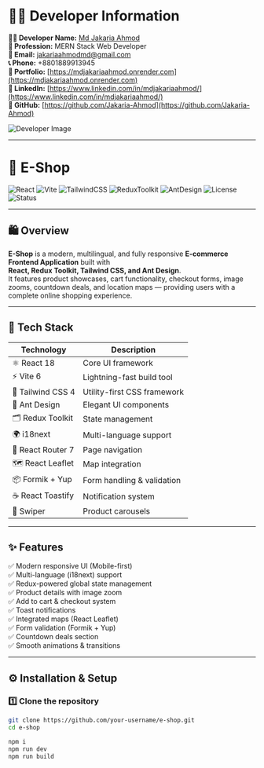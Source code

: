 # 🧑‍💻 Developer Information

**👨‍🎓 Developer Name:** [Md Jakaria Ahmod](https://jakaria-vert.vercel.app)  
**💼 Profession:** MERN Stack Web Developer  
**📧 Email:** [jakariaahmodmd@gmail.com](mailto:jakariaahmodmd@gmail.com)  
**📞 Phone:** +8801889913945  
**🔗 Portfolio:** [https://mdjakariaahmod.onrender.com](https://mdjakariaahmod.onrender.com)  
**🔗 LinkedIn:** [https://www.linkedin.com/in/mdjakariaahmod/](https://www.linkedin.com/in/mdjakariaahmod/)  
**🔗 GitHub:** [https://github.com/Jakaria-Ahmod](https://github.com/Jakaria-Ahmod)

![Developer Image](https://drive.google.com/uc?export=view&id=1bzbCxLsaSqEBSo46ha7RNkWOS61-Srfc)

---

# 🛒 E-Shop

![React](https://img.shields.io/badge/React-18.3-blue?logo=react)
![Vite](https://img.shields.io/badge/Vite-6.3-646CFF?logo=vite)
![TailwindCSS](https://img.shields.io/badge/TailwindCSS-4.1-38B2AC?logo=tailwindcss)
![ReduxToolkit](https://img.shields.io/badge/Redux_Toolkit-2.8-purple?logo=redux)
![AntDesign](https://img.shields.io/badge/Ant_Design-5.25-blue?logo=antdesign)
![License](https://img.shields.io/badge/License-MIT-green)
![Status](https://img.shields.io/badge/Status-Active-success)

---

## 🛍️ Overview

**E-Shop** is a modern, multilingual, and fully responsive **E-commerce Frontend Application** built with  
**React, Redux Toolkit, Tailwind CSS, and Ant Design**.  
It features product showcases, cart functionality, checkout forms, image zooms, countdown deals, and location maps — providing users with a complete online shopping experience.

---

## 🚀 Tech Stack

| Technology | Description |
|-------------|--------------|
| ⚛️ React 18 | Core UI framework |
| ⚡ Vite 6 | Lightning-fast build tool |
| 🎨 Tailwind CSS 4 | Utility-first CSS framework |
| 🧩 Ant Design | Elegant UI components |
| 🗂️ Redux Toolkit | State management |
| 🌍 i18next | Multi-language support |
| 🧭 React Router 7 | Page navigation |
| 🗺️ React Leaflet | Map integration |
| 📦 Formik + Yup | Form handling & validation |
| ☕ React Toastify | Notification system |
| 🎠 Swiper | Product carousels |

---

## ✨ Features

✅ Modern responsive UI (Mobile-first)  
✅ Multi-language (i18next) support  
✅ Redux-powered global state management  
✅ Product details with image zoom  
✅ Add to cart & checkout system  
✅ Toast notifications  
✅ Integrated maps (React Leaflet)  
✅ Form validation (Formik + Yup)  
✅ Countdown deals section  
✅ Smooth animations & transitions  

---

## ⚙️ Installation & Setup

### 1️⃣ Clone the repository
```bash
git clone https://github.com/your-username/e-shop.git
cd e-shop

npm i
npm run dev
npm run build 
